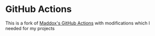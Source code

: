 # GitHub Actions

This is a fork of [Maddox's GitHub Actions](https://github.com/maddox/actions) with modifications which I needed for my projects